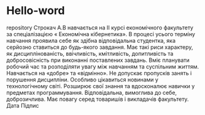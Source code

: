# Hello-word
repository
Строкач А.В навчається на II курсі економічного факультету за спеціалізацією « Економічна кібернетика». 
В процесі усього терміну навчання проявила себе як здібна  відповідальна студентка, яка серйозно ставиться до будь-якого завдання. 
Має такі риси характеру, як дисциплінованість, ввічливість, кмітливість, допитливість та добросовісність при виконанні поставлених завдань. 
Вміє планувати робочий час та розподіляти увагу між навчанням та суспільним життям. Навчається на «добре» та «відмінно». Не допускає пропусків занять і порушення дисципліни. 
Особливо цікавиться новинами у технологічному світі. Розширює свої знання та вдосконалює навички у предметах программування.
Відповідальна, вимоглива до себе, доброзичлива. Має повагу серед товаришів і викладачів факультету.
Дата                                                                           Підпис
